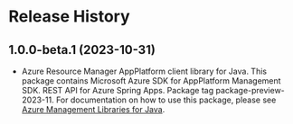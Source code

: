 # Release History

## 1.0.0-beta.1 (2023-10-31)

- Azure Resource Manager AppPlatform client library for Java. This package contains Microsoft Azure SDK for AppPlatform Management SDK. REST API for Azure Spring Apps. Package tag package-preview-2023-11. For documentation on how to use this package, please see [Azure Management Libraries for Java](https://aka.ms/azsdk/java/mgmt).
